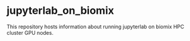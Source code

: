 # jupyterlab_on_biomix
This repository hosts information about running jupyterlab on biomix HPC cluster GPU nodes.

